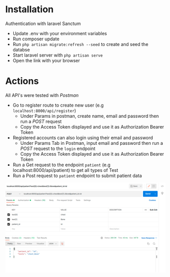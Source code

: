 # Installation
Authentication with laravel Sanctum
- Update .env with your environment variables
- Run composer update
- Run `php artisan migrate:refresh --seed` to create and seed the databse
- Start laravel server with `php artisan serve`
- Open the link with your browser

# Actions
All API's were tested with *Postman*
- Go to register route to create new user (e.g `localhost:8000/api/register`)
    - Under Params in postman, create name, email and password then run a *POST* request
    - Copy the Access Token displayed and use it as Authorization Bearer Token
- Registered accounts can also login using their email and password
    - Under Params Tab in Postman, input email and password then run a *POST* request to the `login` endpoint
    - Copy the Access Token displayed and use it as Authorization Bearer Token
- Run a Get request to the endpoint `patient` (e.g localhost:8000/api/patient) to get all types of Test
- Run a Post request to `patient` endpoint to submit patient data 

![Sample image](./public/p.png)

